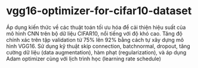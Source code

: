 ﻿# vgg16-optimizer-for-cifar10-dataset
Áp dụng kiến thức về các thuật toán tối ưu hóa để cải thiện hiệu suất của mô hình CNN trên bộ dữ liệu CIFAR10, nổi tiếng với độ khó cao.
Tăng độ chính xác trên tập validation từ 75% lên 92% bằng cách tự xây dựng mô hình VGG16. Sử dụng kỹ thuật skip connection, batchnormal, dropout, tăng cường dữ liệu (data augmentation), hàm phạt (regularization), và áp dụng Adam optimizer cùng với lịch trình học (learning rate schedule)
